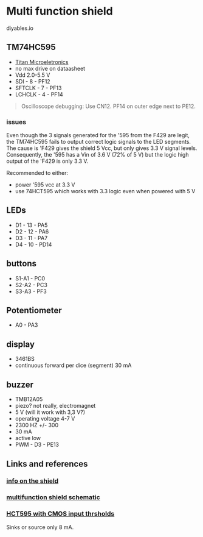 # Multi function shield
diyables.io

## TM74HC595
- [Titan Microeletronics](https://lcsc.com/datasheet/lcsc_datasheet_2410122023_TM-Shenzhen-Titan-Micro-Elec-TM74HC595_C79097.pdf)
- no max drive on dataasheet
- Vdd 2.0-5.5 V
- SDI - 8 - PF12
- SFTCLK - 7 - PF13
- LCHCLK - 4 - PF14

> Oscilloscope debugging: Use CN12.
> PF14 on outer edge next to PE12.

### issues
Even though the 3 signals generated for the '595 from the F429 are legit, the TM74HC595
fails to output correct logic signals to the LED segments.
The cause is 'F429 gives the shield 5 Vcc, but only gives 3.3 V signal levels.
Consequently, the '595 has a Vin of 3.6 V (72% of 5 V) but the logic
high output of the 'F429 is only 3.3 V.

Recommended to either:
- power '595 vcc at 3.3 V
- use 74HCT595 which works with 3.3 logic even when powered with 5 V

## LEDs
- D1 - 13 - PA5
- D2 - 12 - PA6
- D3 - 11 - PA7
- D4 - 10 - PD14

## buttons
- S1-A1 - PC0
- S2-A2 - PC3
- S3-A3 - PF3

## Potentiometer
- A0 - PA3

## display
- 3461BS
- continuous forward per dice (segment) 30 mA

## buzzer
- TMB12A05
- piezo? not really, electromagnet
- 5 V (will it work with 3,3 V?)
- operating voltage 4-7 V
- 2300 HZ +/- 300
- 30 mA
- active low
- PWM - D3 - PE13

## Links and references
### [info on the shield](https://community.st.com/t5/stm32-mcus-products/im-trying-to-control-the-arduino-multifunction-shield-by-using/td-p/56923)

### [multifunction shield schematic](https://static1.squarespace.com/static/584d41b3f5e2310b396cd953/t/5b2fbfb80e2e7265f3ecfa6d/1529855928655/Multifunction-Shield.pdf)

### [HCT595 with CMOS input thrsholds](https://www.diodes.com/assets/Datasheets/74HCT595.pdf)
Sinks or source only 8 mA.

